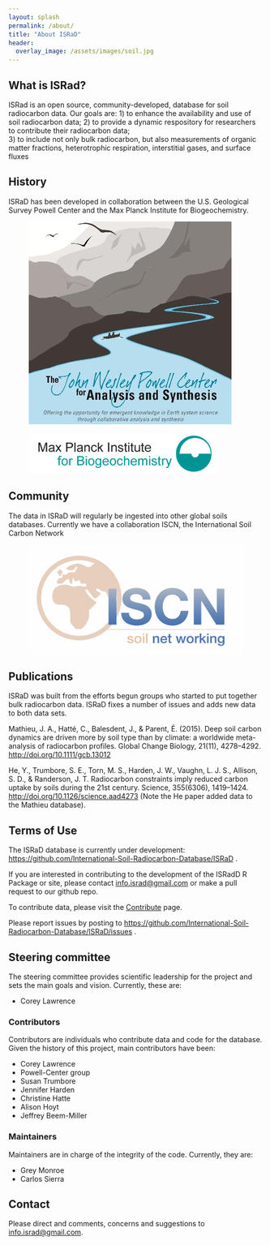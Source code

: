 ```yaml
---
layout: splash
permalink: /about/
title: "About ISRaD"
header:
  overlay_image: /assets/images/soil.jpg
---
```

## What is ISRad?
ISRad is an open source, community-developed, database for soil radiocarbon data. Our goals are:
	1) to enhance the availability and use of soil radiocarbon data;
	2) to provide a dynamic respository for researchers to contribute their radiocarbon data;  
	3) to include not only bulk radiocarbon, but also measurements of organic matter fractions, heterotrophic respiration, interstitial gases, and surface fluxes 

## History

ISRaD has been developed in collaboration between the U.S. Geological Survey Powell Center and the Max Planck Institute for Biogeochemistry.  

<figure class="half">
	<img src="https://github.com/International-Soil-Radiocarbon-Database/ISRaD/raw/gh-pages/assets/images/PowellCenter.jpg">
</figure>

<figure class="half">
	<img src="https://github.com/International-Soil-Radiocarbon-Database/ISRaD/raw/gh-pages/assets/images/MPI-BGC_logo_EN.png">
</figure>


## Community

The data in ISRaD will regularly be ingested into other global soils databases.  Currently we have a collaboration ISCN, the International Soil Carbon Network

<figure class="half">
	<img src="https://github.com/International-Soil-Radiocarbon-Database/ISRaD/raw/gh-pages/assets/images/iscn_logo.jpeg">
</figure>


## Publications
ISRaD was built from the efforts begun groups who started to put together bulk radiocarbon data. ISRaD fixes a number of issues and adds new data to both data sets.

Mathieu, J. A., Hatté, C., Balesdent, J., & Parent, É. (2015). Deep soil carbon dynamics are driven more by soil type than by climate: a worldwide meta-analysis of radiocarbon profiles. Global Change Biology, 21(11), 4278–4292. <a href="http://doi.org/10.1111/gcb.13012">http://doi.org/10.1111/gcb.13012</a>

He, Y., Trumbore, S. E., Torn, M. S., Harden, J. W., Vaughn, L. J. S., Allison, S. D., & Randerson, J. T. Radiocarbon constraints imply reduced carbon uptake by soils during the 21st century. Science, 355(6306), 1419–1424. <a href="http://doi.org/10.1126/science.aad4273">http://doi.org/10.1126/science.aad4273</a>
(Note the He paper added data to the Mathieu database).

## Terms of Use

The ISRaD database is currently under development: <a href="https://github.com/International-Soil-Radiocarbon-Database/ISRaD"> https://github.com/International-Soil-Radiocarbon-Database/ISRaD </a>. 

If you are interested in contributing to the development of the ISRadD R Package or site, please contact info.israd@gmail.com or make a pull request to our github repo. 

To contribute data, please visit the <a href="https://international-soil-radiocarbon-database.github.io/ISRaD/contribute/">Contribute</a> page. 

Please report issues by posting to <a href="https://github.com/International-Soil-Radiocarbon-Database/ISRaD/issues"> https://github.com/International-Soil-Radiocarbon-Database/ISRaD/issues </a>. 

## Steering committee
The steering committee provides scientific leadership for the project and sets the main goals and vision.
Currently, these are:

* Corey Lawrence

### Contributors
Contributors are individuals who contribute data and code for the database. 
Given the history of this project, main contributors have been:

* Corey Lawrence
* Powell-Center group
* Susan Trumbore
* Jennifer Harden
* Christine Hatte
* Alison Hoyt
* Jeffrey Beem-Miller

### Maintainers
Maintainers are in charge of the integrity of the code. Currently, they are:

* Grey Monroe
* Carlos Sierra

## Contact 

Please direct and comments, concerns and suggestions to info.israd@gmail.com.

